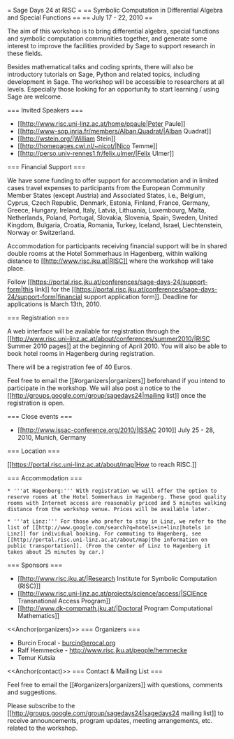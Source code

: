 = Sage Days 24 at RISC =
== Symbolic Computation in Differential Algebra and Special Functions ==
== July 17 - 22, 2010 ==

The aim of this workshop is to bring differential algebra, special functions and symbolic computation communities together, and generate some interest to improve the facilities provided by Sage to support research in these fields.

Besides mathematical talks and coding sprints, there will also be introductory tutorials on Sage, Python and related topics, including development in Sage. The workshop will be accessible to researchers at all levels. Especially those looking for an opportunity to start learning / using Sage are welcome.

=== Invited Speakers ===

 * [[http://www.risc.uni-linz.ac.at/home/ppaule|Peter Paule]]
 * [[http://www-sop.inria.fr/members/Alban.Quadrat/|Alban Quadrat]]
 * [[http://wstein.org/|William Stein]]
 * [[http://homepages.cwi.nl/~nicot/|Nico Temme]]
 * [[http://perso.univ-rennes1.fr/felix.ulmer/|Felix Ulmer]]

=== Financial Support ===

We have some funding to offer support for accommodation and in
limited cases travel expenses to participants from the European
Community Member States (except Austria) and Associated States, i.e., 
Belgium, Cyprus, Czech Republic, Denmark, Estonia, Finland, France,
Germany, Greece, Hungary, Ireland, Italy, Latvia, Lithuania,
Luxembourg, Malta, Netherlands, Poland, Portugal, Slovakia,
Slovenia, Spain, Sweden, United Kingdom, Bulgaria, Croatia,
Romania, Turkey, Iceland, Israel, Liechtenstein, Norway or
Switzerland.

Accommodation for participants receiving financial support will be in shared double rooms at the Hotel Sommerhaus in Hagenberg, within walking distance to [[http://www.risc.jku.at|RISC]] where the workshop will take place.

Follow [[https://portal.risc.jku.at/conferences/sage-days-24/support-form|this link]] for the [[https://portal.risc.jku.at/conferences/sage-days-24/support-form|financial support application form]]. Deadline for applications is March 13th, 2010.


=== Registration ===

A web interface will be available for registration through the [[http://www.risc.uni-linz.ac.at/about/conferences/summer2010/|RISC Summer 2010 pages]] at the beginning of April 2010. You will also be able to book hotel rooms in Hagenberg during registration.

There will be a registration fee of 40 Euros.

Feel free to email the [[#organizers|organizers]] beforehand if you intend to participate in the workshop. We will also post a notice to the [[http://groups.google.com/group/sagedays24|mailing list]] once the registration is open.

=== Close events ===

 * [[http://www.issac-conference.org/2010/|ISSAC 2010]] July 25 - 28, 2010, Munich, Germany

=== Location ===

[[https://portal.risc.uni-linz.ac.at/about/map|How to reach RISC.]]

=== Accommodation ===

    * '''at Hagenberg:''' With registration we will offer the option to reserve rooms at the Hotel Sommerhaus in Hagenberg. These good quality rooms with Internet access are reasonably priced and 5 minutes walking distance from the workshop venue. Prices will be available later.

    * '''at Linz:''' For those who prefer to stay in Linz, we refer to the list of [[http://www.google.com/search?q=hotels+in+linz|hotels in Linz]] for individual booking. For commuting to Hagenberg, see [[http://portal.risc.uni-linz.ac.at/about/map|the information on public transportation]]. (From the center of Linz to Hagenberg it takes about 25 minutes by car.)


=== Sponsors ===

 * [[http://www.risc.jku.at/|Research Institute for Symbolic Computation (RISC)]]
 * [[http://www.risc.uni-linz.ac.at/projects/science/access/|SCIEnce Transnational Access Program]]
 * [[http://www.dk-compmath.jku.at/|Doctoral Program Computational Mathematics]]

<<Anchor(organizers)>>
=== Organizers ===
 * Burcin Erocal - burcin@erocal.org
 * Ralf Hemmecke - http://www.risc.jku.at/people/hemmecke
 * Temur Kutsia

<<Anchor(contact)>>
=== Contact & Mailing List ===

Feel free to email the [[#organizers|organizers]] with questions, comments and suggestions.

Please subscribe to the [[http://groups.google.com/group/sagedays24|sagedays24 mailing list]] to receive announcements, program updates, meeting arrangements, etc. related to the workshop.
